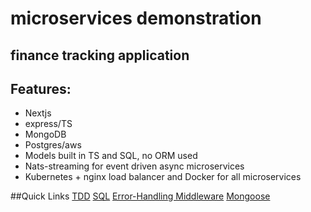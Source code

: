# microservices demonstration

## finance tracking application

## Features:

- Nextjs
- express/TS
- MongoDB
- Postgres/aws
- Models built in TS and SQL, no ORM used
- Nats-streaming for event driven async microservices
- Kubernetes + nginx load balancer and Docker for all microservices

##Quick Links
[TDD](https://github.com/DeanRTaylor1/myfin-app/tree/main/api/src/routes/__test__)
[SQL](https://github.com/DeanRTaylor1/myfin-app/tree/main/api/src/models/postgres)
[Error-Handling Middleware](https://github.com/DeanRTaylor1/myfin-app/tree/main/api/src/common/errors)
[Mongoose](https://github.com/DeanRTaylor1/myfin-app/blob/main/api/src/models/mongoose/User.ts)
